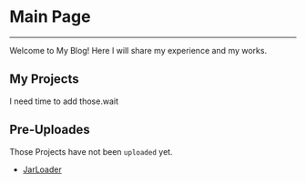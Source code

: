 # Main Page
----------
Welcome to My Blog!
Here I will share my experience and my works.
## My Projects
I need time to add those.wait
## Pre-Uploades
Those Projects have not been `uploaded` yet.
+ [JarLoader](https://qiufeng54321.github.io/posts/JarLoader)
